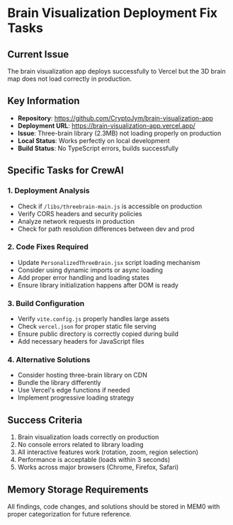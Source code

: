 # Brain Visualization Deployment Fix Tasks

## Current Issue
The brain visualization app deploys successfully to Vercel but the 3D brain map does not load correctly in production.

## Key Information
- **Repository**: https://github.com/CryptoJym/brain-visualization-app
- **Deployment URL**: https://brain-visualization-app.vercel.app/
- **Issue**: Three-brain library (2.3MB) not loading properly on production
- **Local Status**: Works perfectly on local development
- **Build Status**: No TypeScript errors, builds successfully

## Specific Tasks for CrewAI

### 1. Deployment Analysis
- Check if `/libs/threebrain-main.js` is accessible on production
- Verify CORS headers and security policies
- Analyze network requests in production
- Check for path resolution differences between dev and prod

### 2. Code Fixes Required
- Update `PersonalizedThreeBrain.jsx` script loading mechanism
- Consider using dynamic imports or async loading
- Add proper error handling and loading states
- Ensure library initialization happens after DOM is ready

### 3. Build Configuration
- Verify `vite.config.js` properly handles large assets
- Check `vercel.json` for proper static file serving
- Ensure public directory is correctly copied during build
- Add necessary headers for JavaScript files

### 4. Alternative Solutions
- Consider hosting three-brain library on CDN
- Bundle the library differently
- Use Vercel's edge functions if needed
- Implement progressive loading strategy

## Success Criteria
1. Brain visualization loads correctly on production
2. No console errors related to library loading
3. All interactive features work (rotation, zoom, region selection)
4. Performance is acceptable (loads within 3 seconds)
5. Works across major browsers (Chrome, Firefox, Safari)

## Memory Storage Requirements
All findings, code changes, and solutions should be stored in MEM0 with proper categorization for future reference.